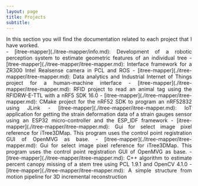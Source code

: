 ```yaml
---
layout: page
title: Projects
subtitle: 
---
```

<div style="text-align: justify ">
In this section you will find the documentation related to each project that I have worked. 
</div>

<div style="text-align: justify ">
- [itree-mapper](./itree-mapper/info.md): Development of a robotic perception system to estimate geometric features of an individual tree
- [itree-mapper](./itree-mapper/itree-mapper.md): Interface framework for a ZR300 Intel Realsense camera in PCL and ROS
- [itree-mapper](./itree-mapper/itree-mapper.md): Data analytics and Industrial Internet of Things project for a human-machine interface 
- [itree-mapper](./itree-mapper/itree-mapper.md): RFID project to read an animal tag using the RFIDRW-E-TTL with a nRF5 SDK 16.0
- [itree-mapper](./itree-mapper/itree-mapper.md): CMake project for the nRF52 SDK to program an nRF52832 using JLink
- [itree-mapper](./itree-mapper/itree-mapper.md): IoT application for getting the strain deformation data of a strain gauges sensor using an ESP32 micro-controller and the ESP_IDF framework
- [itree-mapper](./itree-mapper/itree-mapper.md): Gui for select image pixel reference for iTree3DMap. This program uses the control point registration GUI of OpenMVG as base.
- [itree-mapper](./itree-mapper/itree-mapper.md): Gui for select image pixel reference for iTree3DMap. This program uses the control point registration GUI of OpenMVG as base.
- [itree-mapper](./itree-mapper/itree-mapper.md): C++ algorithm to estimate percent canopy missing of a stem tree using PCL 1.9.1 and OpenCV 4.1.0
- [itree-mapper](./itree-mapper/itree-mapper.md): A simple structure from motion pipeline for 3D incremental reconstruction
</div>